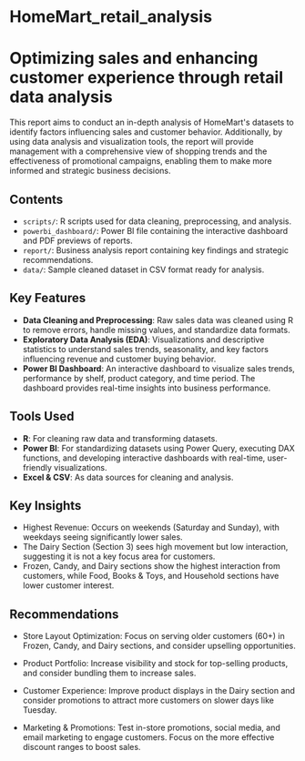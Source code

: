 # HomeMart_retail_analysis
# Optimizing sales and enhancing customer experience through retail data analysis

This report aims to conduct an in-depth analysis of HomeMart's datasets to identify factors influencing sales and customer behavior. Additionally, by using data analysis and visualization tools, the report will provide management with a comprehensive view of shopping trends and the effectiveness of promotional campaigns, enabling them to make more informed and strategic business decisions.

## Contents
- `scripts/`: R scripts used for data cleaning, preprocessing, and analysis.
- `powerbi_dashboard/`: Power BI file containing the interactive dashboard and PDF previews of reports.
- `report/`: Business analysis report containing key findings and strategic recommendations.
- `data/`: Sample cleaned dataset in CSV format ready for analysis.

## Key Features
- **Data Cleaning and Preprocessing**: Raw sales data was cleaned using R to remove errors, handle missing values, and standardize data formats.
- **Exploratory Data Analysis (EDA)**: Visualizations and descriptive statistics to understand sales trends, seasonality, and key factors influencing revenue and customer buying behavior.
- **Power BI Dashboard**: An interactive dashboard to visualize sales trends, performance by shelf, product category, and time period. The dashboard provides real-time insights into business performance.

## Tools Used
- **R**: For cleaning raw data and transforming datasets.
- **Power BI**:  For standardizing datasets using Power Query, executing DAX functions, and developing interactive dashboards with real-time, user-friendly visualizations.
- **Excel & CSV**: As data sources for cleaning and analysis.

## Key Insights
- Highest Revenue: Occurs on weekends (Saturday and Sunday), with weekdays seeing significantly lower sales.
- The Dairy Section (Section 3) sees high movement but low interaction, suggesting it is not a key focus area for customers.
- Frozen, Candy, and Dairy sections show the highest interaction from customers, while Food, Books & Toys, and Household sections have lower customer interest.
## Recommendations
- Store Layout Optimization: Focus on serving older customers (60+) in Frozen, Candy, and Dairy sections, and consider upselling opportunities.

- Product Portfolio: Increase visibility and stock for top-selling products, and consider bundling them to increase sales.

- Customer Experience: Improve product displays in the Dairy section and consider promotions to attract more customers on slower days like Tuesday.

- Marketing & Promotions: Test in-store promotions, social media, and email marketing to engage customers. Focus on the more effective discount ranges to boost sales.




